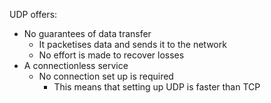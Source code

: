 UDP offers:
- No guarantees of data transfer
	- It packetises data and sends it to the network
	- No effort is made to recover losses
- A connectionless service
	- No connection set up is required
		- This means that setting up UDP is faster than TCP